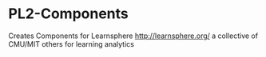 # PL2-Components
Creates Components for Learnsphere http://learnsphere.org/ a collective of CMU/MIT others for learning analytics
